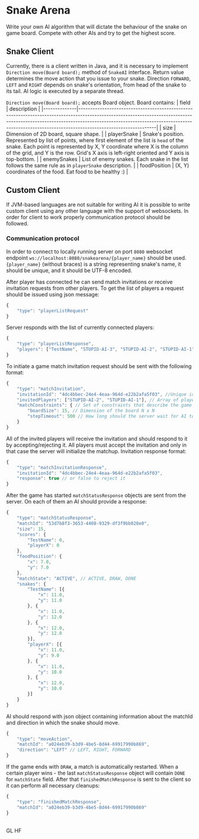 # **Snake Arena**

Write your own AI algorithm that will dictate the behaviour of the snake on game board. Compete with other AIs and try to get the highest score.


## Snake Client
Currently, there is a client written in Java, and it is necessary to implement `Direction move(Board board);` method of `SnakeAI` interface. Return value determines the move action that you issue to your snake. Direction `FORWARD`, `LEFT` and `RIGHT` depends on snake's orientation, from head of the snake to its tail. AI logic is executed  by a separate thread.

`Direction move(Board board);` accepts Board object. Board contains:
| field        | description                                                                                                                                                                                                                                                               |
|--------------|---------------------------------------------------------------------------------------------------------------------------------------------------------------------------------------------------------------------------------------------------------------------------|
| size         | Dimension of 2D board, square shape.                                                                                                                                                                                                                                      |
| playerSnake  | Snake's position. Represented by list of points, where first element of the list is `head` of the snake. Each point is represented by X, Y coordinate where X is the column of the grid, and Y is the row. Grid's X axis is left-right oriented and Y axis is top-bottom. |
| enemySnakes  | List of enemy snakes. Each snake in the list follows the same rule as in `playerSnake` description.                                                                                                                                                                       |
| foodPosition | (X, Y) coordinates of the food. Eat food to be healthy :)                                                                                                                                                                                                                 |

## Custom Client

If JVM-based languages are not suitable for writing AI it is possible to write custom client using any other language with the support of websockets. In order for client to work properly communication protocol should be followed.

### Communication protocol

In order to connect to locally running server on port `8080` websocket endpoint `ws://localhost:8080/snakearena/{player_name}` should be used. `{player_name}` (without braces) is a string representing snake's name, it should be unique, and it should be UTF-8 encoded.

After player has connected he can send match invitations or receive invitation requests from other players.
To get the list of players a request should be issued using json message:
```javascript
{
	"type": "playerListRequest"
}
```
Server responds with the list of currently connected players:
```javascript
{
	"type": "playerListResponse",
	"players": ["TestName", "STUPID-AI-3", "STUPID-AI-2", "STUPID-AI-1"]
}
```

To initiate a game match invitation request should be sent with the following format:
```javascript
{
	"type": "matchInvitation",
	"invitationId": "4dc4bbec-24e4-4eaa-964d-e22b2afa5f03", //Unique identifier of invitation - should be UUID. This ID will later be used to identify the match in progress.
	"invitedPlayers": ["STUPID-AI-2", "STUPID-AI-1"], // Array of players that should participate
	"matchConstraints": { // Set of constraints that describe the game
		"boardSize": 15, // Dimension of the board N x N
		"stepTimeout": 500 // How long should the server wait for AI to send a response
	}
}
```

All of the invited players will receive the invitation and should respond to it by accepting/rejecting it. All players must accept the invitation and only in that case the server will initialize the matchup.
Invitation response format:
```javascript
{
	"type": "matchInvitationResponse",
	"invitationId": "4dc4bbec-24e4-4eaa-964d-e22b2afa5f03",
	"response": true // or false to reject it
}
```
After the game has started `matchStatusResponse` objects are sent from the server. On each of them an AI should provide a response:
```javascript
{
	"type": "matchStatusResponse",
	"matchId": "53d7b8f3-3653-4408-9329-df3f9bb028e0",
	"size": 15,
	"scores": {
		"TestName": 0,
		"playerX": 0
	},
	"foodPosition": {
		"x": 7.0,
		"y": 7.0
	},
	"matchState": "ACTIVE", // ACTIVE, DRAW, DONE
	"snakes": {
		"TestName": [{
			"x": 11.0,
			"y": 11.0
		}, {
			"x": 11.0,
			"y": 12.0
		}, {
			"x": 12.0,
			"y": 12.0
		}],
		"playerX": [{
			"x": 11.0,
			"y": 9.0
		}, {
			"x": 11.0,
			"y": 10.0
		}, {
			"x": 12.0,
			"y": 10.0
		}]
	}
}
```
AI should respond with json object containing information about the matchId and direction in which the snake should move.
```javascript
{
	"type": "moveAction",
	"matchId": "a024eb39-b3d9-4be5-8d44-69917990b869",
	"direction": "LEFT" // LEFT, RIGHT, FORWARD
}
```

If the game ends with `DRAW`, a match is automatically restarted. When a certain player wins - the last `matchStatusResponse` object will contain `DONE` for `matchState` field. After that `finishedMatchResponse` is sent to the client so it can perform all necessary cleanups:
```javascript
{
	"type": "finishedMatchResponse",
	"matchId": "a024eb39-b3d9-4be5-8d44-69917990b869"
}
```
<br>
GL  HF
